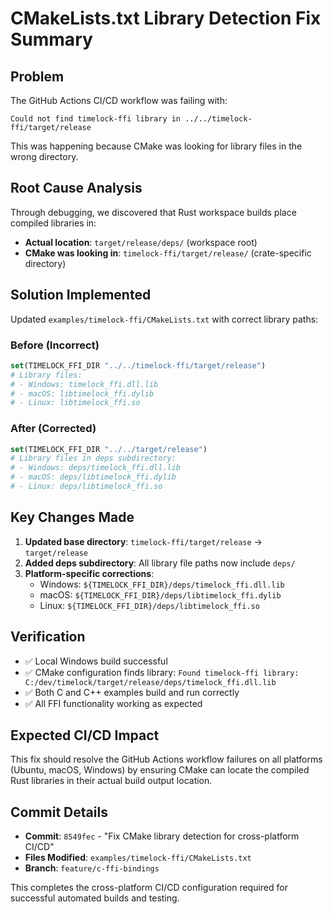 # CMakeLists.txt Library Detection Fix Summary

## Problem
The GitHub Actions CI/CD workflow was failing with:
```
Could not find timelock-ffi library in ../../timelock-ffi/target/release
```

This was happening because CMake was looking for library files in the wrong directory.

## Root Cause Analysis
Through debugging, we discovered that Rust workspace builds place compiled libraries in:
- **Actual location**: `target/release/deps/` (workspace root)
- **CMake was looking in**: `timelock-ffi/target/release/` (crate-specific directory)

## Solution Implemented
Updated `examples/timelock-ffi/CMakeLists.txt` with correct library paths:

### Before (Incorrect)
```cmake
set(TIMELOCK_FFI_DIR "../../timelock-ffi/target/release")
# Library files:
# - Windows: timelock_ffi.dll.lib
# - macOS: libtimelock_ffi.dylib  
# - Linux: libtimelock_ffi.so
```

### After (Corrected)
```cmake
set(TIMELOCK_FFI_DIR "../../target/release")
# Library files in deps subdirectory:
# - Windows: deps/timelock_ffi.dll.lib
# - macOS: deps/libtimelock_ffi.dylib
# - Linux: deps/libtimelock_ffi.so
```

## Key Changes Made
1. **Updated base directory**: `timelock-ffi/target/release` → `target/release`
2. **Added deps subdirectory**: All library file paths now include `deps/`
3. **Platform-specific corrections**:
   - Windows: `${TIMELOCK_FFI_DIR}/deps/timelock_ffi.dll.lib`
   - macOS: `${TIMELOCK_FFI_DIR}/deps/libtimelock_ffi.dylib`
   - Linux: `${TIMELOCK_FFI_DIR}/deps/libtimelock_ffi.so`

## Verification
- ✅ Local Windows build successful
- ✅ CMake configuration finds library: `Found timelock-ffi library: C:/dev/timelock/target/release/deps/timelock_ffi.dll.lib`
- ✅ Both C and C++ examples build and run correctly
- ✅ All FFI functionality working as expected

## Expected CI/CD Impact
This fix should resolve the GitHub Actions workflow failures on all platforms (Ubuntu, macOS, Windows) by ensuring CMake can locate the compiled Rust libraries in their actual build output location.

## Commit Details
- **Commit**: `8549fec` - "Fix CMake library detection for cross-platform CI/CD"
- **Files Modified**: `examples/timelock-ffi/CMakeLists.txt`
- **Branch**: `feature/c-ffi-bindings`

This completes the cross-platform CI/CD configuration required for successful automated builds and testing.

